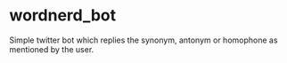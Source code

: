 # wordnerd_bot
Simple twitter bot which replies the synonym, antonym or homophone as mentioned by the user.
